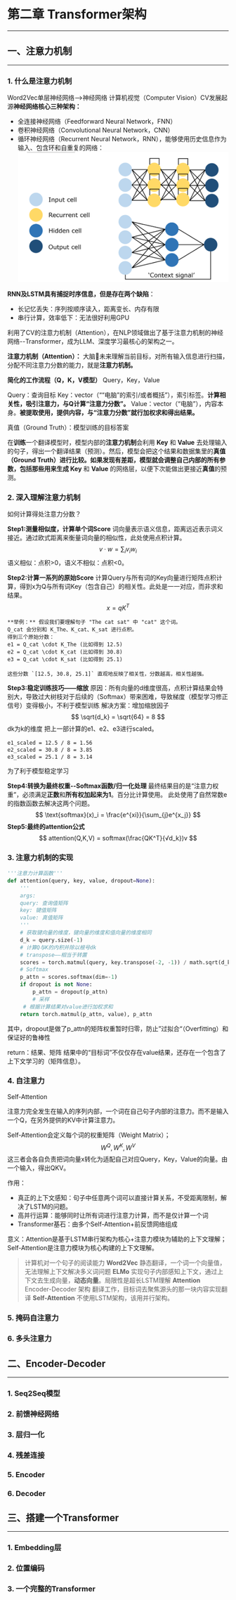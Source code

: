 # 第二章 Transformer架构
---

## 一、注意力机制
---

### 1. 什么是注意力机制
Word2Vec单层神经网络-->神经网络
计算机视觉（Computer Vision）CV发展起源**神经网络核心三种架构：**
- 全连接神经网络（Feedforward Neural Network，FNN）
- 卷积神经网络（Convolutional Neural Network，CNN）
- 循环神经网络（Recurrent Neural Network，RNN），能够使用历史信息作为输入、包含环和自重复的网络：![](inbox/Pasted%20image%2020250823024029.png)

**RNN及LSTM具有捕捉时序信息，但是存在两个缺陷**：
- 长记忆丢失：序列按顺序读入，距离变长、内存有限
- 串行计算，效率低下：无法很好利用GPU

利用了CV的注意力机制（Attention），在NLP领域做出了基于注意力机制的神经网络--Transformer，成为LLM、深度学习最核心的架构之一。

**注意力机制（Attention）：**
大脑🧠未来理解当前目标，对所有输入信息进行扫描，分配不同注意力分数的能力，就是**注意力机制。**

**简化的工作流程（Q，K，V模型）**
Query，Key，Value

Query：查询目标
Key：vector（““电脑”的索引/或者概括”），索引标签。**计算相关性，吸引注意力，与Q计算“注意力分数”。** 
Value：vector（“电脑”），内容本身。**被提取使用，提供内容，与“注意力分数”就行加权求和得出结果。** 

真值（Ground Truth）：模型训练的目标答案

在**训练**一个翻译模型时，模型内部的**注意力机制**会利用 **Key** 和 **Value** 去处理输入的句子，得出一个翻译结果（预测）。然后，模型会把这个结果和数据集里的**真值（Ground Truth）进行比较。如果发现有差距，模型就会调整自己内部的所有参数，包括那些用来生成  Key** 和 **Value** 的网络层，以便下次能做出更接近**真值**的预测。

### 2. 深入理解注意力机制
如何计算得处注意力分数？

 **Step1:测量相似度，计算单个词Score**
词向量表示语义信息，距离远近表示词义接近。通过欧式距离来衡量词向量的相似性，此处使用点积计算。
$$
v·w = \sum_{i}v_iw_i
$$
语义相似：点积>0，语义不相似：点积<0。

**Step2:计算一系列的原始Score**
计算Query与所有词的Key向量进行矩阵点积计算，得到x为Q与所有词Key（包含自己）的相关性。此处是一一对应，而非求和结果。
$$
x = qK^T
$$
```
**举例：** 假设我们要理解句子 "The cat sat" 中 "cat" 这个词。
Q_cat 会分别和 K_The、K_cat、K_sat 进行点积。
得到三个原始分数：
e1 = Q_cat \cdot K_The (比如得到 12.5)  
e2 = Q_cat \cdot K_cat (比如得到 30.8)
e3 = Q_cat \cdot K_sat (比如得到 25.1)

这些分数 `[12.5, 30.8, 25.1]` 直观地反映了相关性，分数越高，相关性越强。
```

**Step3:稳定训练技巧——缩放**
原因：所有向量的d维度很高，点积计算结果会特别大，导致过大树枝对于后续的（Softmax）带来困难，导致梯度（模型学习修正信号）变得极小，不利于模型训练
解决方案：增加缩放因子
$$ \sqrt{d_k} = \sqrt{64} = 8 $$
dk为k的维度
把上一部计算的e1、e2、e3进行scaled。
```
e1_scaled = 12.5 / 8 = 1.56
e2_scaled = 30.8 / 8 = 3.85
e3_scaled = 25.1 / 8 = 3.14
```
为了利于模型稳定学习

**Step4:转换为最终权重--Softmax函数/归一化处理**
最终结果目的是“注意力权重”，必须满足**正数**和**所有权加起来为1**。百分比计算使用。
此处使用了自然常数e的指数函数去解决这两个问题。
$$ \text{softmax}(x)_i = \frac{e^{xi}}{\sum_{j}e^{x_j}} $$
**Step5:最终的attention公式**
$$
attention(Q,K,V) = softmax(\frac{QK^T}{√d_k})v
$$

### 3. 注意力机制的实现
```python
'''注意力计算函数'''
def attention(query, key, value, dropout=None):
    '''
    args:
    query: 查询值矩阵
    key: 键值矩阵
    value: 真值矩阵
    '''
    # 获取键向量的维度，键向量的维度和值向量的维度相同
    d_k = query.size(-1) 
    # 计算Q与K的内积并除以根号dk
    # transpose——相当于转置
    scores = torch.matmul(query, key.transpose(-2, -1)) / math.sqrt(d_k)
    # Softmax
    p_attn = scores.softmax(dim=-1)
    if dropout is not None:
        p_attn = dropout(p_attn)
        # 采样
     # 根据计算结果对value进行加权求和
    return torch.matmul(p_attn, value), p_attn

```
其中，dropout是做了p_attn的矩阵权重暂时归零，防止”过拟合“（Overfitting）和保证好的鲁棒性

return：结果、矩阵
结果中的“目标词”不仅仅存在value结果，还存在一个包含了上下文学习的（矩阵信息）。

### 4. 自注意力
Self-Attention

注意力完全发生在输入的序列内部，一个词在自己句子内部的注意力。而不是输入一个Q，在另外提供的KV中计算注意力。

Self-Attention会定义每个词的权重矩阵（Weight Matrix）；
$$
W^Q,W^K,W^V
$$
这三者会各自负责把词向量x转化为适配自己对应Query，Key，Value的向量。由一个输入，得出QKV。

作用：
- 真正的上下文感知：句子中任意两个词可以直接计算关系，不受距离限制，解决了LSTM的问题。
- 高并行运算：能够同时让所有词进行注意力计算，而不是仅计算一个词
- Transformer基石：由多个Self-Attention+前反馈网络组成

意义：Attention是基于LSTM串行架构为核心+注意力模块为辅助的上下文理解；Self-Attention是注意力模块为核心构建的上下文理解。

>计算机对一个句子的阅读能力
>**Word2Vec**
> 静态翻译，一个词一个向量值，无法理解上下文解决多义词问题
>**ELMo**
>实现句子内部感知上下文，通过上下文去生成向量，**动态向量**。局限性是超长LSTM理解
>**Attention**
>Encoder-Decoder 架构
>翻译工作，目标词去聚焦源头的那一块内容实现翻译
>**Self-Attention**
>不使用LSTM架构，该用并行架构。

### 5. 掩码自注意力

### 6. 多头注意力

## 二、Encoder-Decoder
---
### 1. Seq2Seq模型

### 2. 前馈神经网络

### 3. 层归一化

### 4. 残差连接

### 5. Encoder

### 6. Decoder

## 三、搭建一个Transformer
---

### 1. Embedding层

### 2. 位置编码

### 3. 一个完整的Transformer